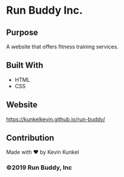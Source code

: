 # Run Buddy Inc.

## Purpose

A website that offers fitness training services.

## Built With

- HTML
- CSS

## Website

https://kunkelkevin.github.io/run-buddy/

## Contribution

Made with ❤️ by Kevin Kunkel

### ©️2019 Run Buddy, Inc

